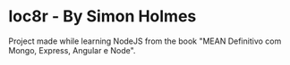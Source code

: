 # loc8r - By Simon Holmes
Project made while learning NodeJS from the book "MEAN Definitivo com Mongo, Express, Angular e Node".
